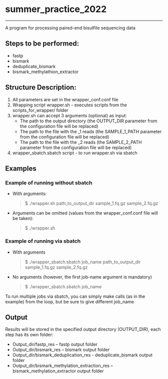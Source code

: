 # summer_practice_2022
__________________________
A program for processing paired-end bisulfite sequencing data

## Steps to be performed:
- fastp
- bismark
- deduplicate_bismark
- bismark_methylathion_extractor

## Structure Description:
1. All parameters are set in the wrapper_conf.conf file
2. Wrapping script wrapper.sh - executes scripts from the scripts_for_wrapper/ folder
3. wrapper.sh can accept 3 arguments (optional) as input:
    + The path to the output directory (the OUTPUT_DIR parameter from the configuration file will be replaced)
    + The path to the file with the \_1 reads (the SAMPLE_1_PATH parameter from the configuration file will be replaced)
    + The path to the file with the \_2 reads (the SAMPLE_2_PATH parameter from the configuration file will be replaced)
4. wrapper_sbatch.sbatch script - to run wrapper.sh via sbatch


## Examples
### Example of running without sbatch

- With arguments:
    > $ ./wrapper.sh path_to_output_dir sample_1.fq.gz sample_2.fq.gz

- Arguments can be omitted (values from the wrapper_conf.conf file will be taken):
    > $ ./wrapper.sh


### Example of running via sbatch

- With arguments
    > $ ./wrapper_sbatch.sbatch job_name path_to_output_dir sample_1.fq.gz sample_2.fq.gz

- No arguments (however, the first job-name argument is mandatory)
    > $ ./wrapper_sbatch.sbatch job_name

To run multiple jobs via sbatch, you can simply make calls (as in the example) from the loop, but be sure to give different job_name


## Output
Results will be stored in the specified output directory (OUTPUT_DIR), each step has its own folder:
- Output_dir/fastp_res – fastp output folder
- Output_dir/bismark_res – bismark output folder
- Output_dir/bismark_deduplication_res - deduplicate_bismark output folder
- Output_dir/bismark_methylation_extraction_res – bismark_methylation_extractor output folder
